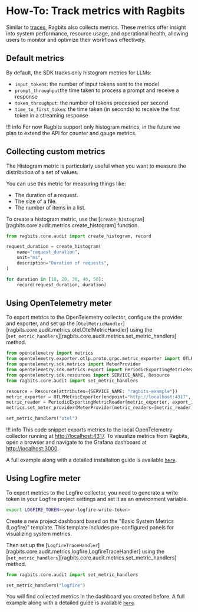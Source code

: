 # How-To: Track metrics with Ragbits

Similar to [traces](./use_tracing.md), Ragbits also collects metrics. These metrics offer insight into system performance, resource usage, and operational health, allowing users to monitor and optimize their workflows effectively.

## Default metrics

By default, the SDK tracks only histogram metrics for LLMs:

- `input_tokens`: the number of input tokens sent to the model
- `prompt_throughput`the time taken to process a prompt and receive a response
- `token_throughput`: the number of tokens processed per second
- `time_to_first_token`: the time taken (in seconds) to receive the first token in a streaming response

!!! info
    For now Ragbits support only histogram metrics, in the future we plan to extend the API for counter and gauge metrics.

## Collecting custom metrics

The Histogram metric is particularly useful when you want to measure the distribution of a set of values.

You can use this metric for measuring things like:

- The duration of a request.
- The size of a file.
- The number of items in a list.

To create a histogram metric, use the [`create_histogram`][ragbits.core.audit.metrics.create_histogram] function.

```python
from ragbits.core.audit import create_histogram, record

request_duration = create_histogram(
    name="request_duration",
    unit="ms",
    description="Duration of requests",
)

for duration in [10, 20, 30, 40, 50]:
    record(request_duration, duration)
```

## Using OpenTelemetry meter

To export metrics to the OpenTelemetry collector, configure the provider and exporter, and set up the [`OtelMetricHandler`][ragbits.core.audit.metrics.otel.OtelMetricHandler] using the [`set_metric_handlers`][ragbits.core.audit.metrics.set_metric_handlers] method.

```python
from opentelemetry import metrics
from opentelemetry.exporter.otlp.proto.grpc.metric_exporter import OTLPMetricExporter
from opentelemetry.sdk.metrics import MeterProvider
from opentelemetry.sdk.metrics.export import PeriodicExportingMetricReader
from opentelemetry.sdk.resources import SERVICE_NAME, Resource
from ragbits.core.audit import set_metric_handlers

resource = Resource(attributes={SERVICE_NAME: "ragbits-example"})
metric_exporter = OTLPMetricExporter(endpoint="http://localhost:4317", insecure=True)
metric_reader = PeriodicExportingMetricReader(metric_exporter, export_interval_millis=1000)
metrics.set_meter_provider(MeterProvider(metric_readers=[metric_reader], resource=resource))

set_metric_handlers("otel")
```

!!! info
    This code snippet exports metrics to the local OpenTelemetry collector running at <http://localhost:4317>. To visualize metrics from Ragbits, open a browser and navigate to the Grafana dashboard at <http://localhost:3000>.

A full example along with a detailed installation guide is available [`here`](https://github.com/deepsense-ai/ragbits/blob/main/examples/core/audit/otel.py).

## Using Logfire meter

To export metrics to the Logfire collector, you need to generate a write token in your Logfire project settings and set it as an environment variable.

```bash
export LOGFIRE_TOKEN=<your-logfire-write-token>
```

Create a new project dashboard based on the "Basic System Metrics (Logfire)" template. This template includes pre-configured panels for visualizing system metrics.

Then set up the [`LogfireTraceHandler`][ragbits.core.audit.metrics.logfire.LogfireTraceHandler] using the [`set_metric_handlers`][ragbits.core.audit.metrics.set_metric_handlers] method.

```python
from ragbits.core.audit import set_metric_handlers

set_metric_handlers("logfire")
```

You will find collected metrics in the dashboard you created before.
A full example along with a detailed guide is available [`here`](https://github.com/deepsense-ai/ragbits/blob/main/examples/core/audit/logfire_.py).
